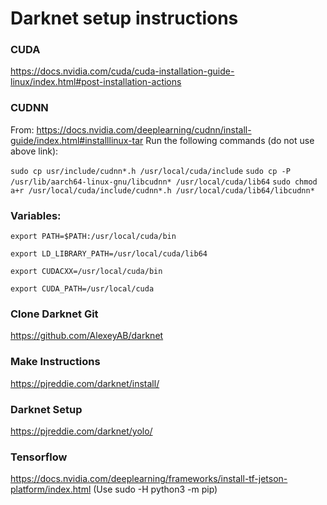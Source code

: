 # Darknet setup instructions

### CUDA
https://docs.nvidia.com/cuda/cuda-installation-guide-linux/index.html#post-installation-actions


### CUDNN
From: https://docs.nvidia.com/deeplearning/cudnn/install-guide/index.html#installlinux-tar
Run the following commands (do not use above link):

`sudo cp usr/include/cudnn*.h /usr/local/cuda/include`
`sudo cp -P /usr/lib/aarch64-linux-gnu/libcudnn* /usr/local/cuda/lib64`
`sudo chmod a+r /usr/local/cuda/include/cudnn*.h /usr/local/cuda/lib64/libcudnn*`

### Variables:

`export PATH=$PATH:/usr/local/cuda/bin`

`export LD_LIBRARY_PATH=/usr/local/cuda/lib64`

`export CUDACXX=/usr/local/cuda/bin`

`export CUDA_PATH=/usr/local/cuda`


### Clone Darknet Git
https://github.com/AlexeyAB/darknet


### Make Instructions 
https://pjreddie.com/darknet/install/

### Darknet Setup
https://pjreddie.com/darknet/yolo/

### Tensorflow
https://docs.nvidia.com/deeplearning/frameworks/install-tf-jetson-platform/index.html
(Use sudo -H python3 -m pip)

